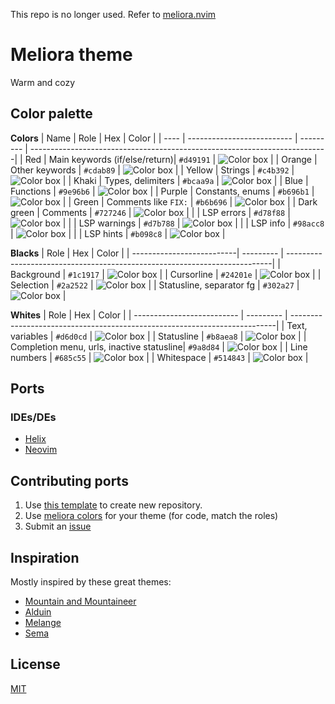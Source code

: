 This repo is no longer used. Refer to [meliora.nvim](https://github.com/ramojus/meliora.nvim)

# Meliora theme
Warm and cozy

## Color palette
**Colors**
| Name        | Role                          | Hex       | Color                                                                     |
| ----        | --------------------------    | --------- | --------------------------------------------------------------------------|
| Red         | Main keywords (if/else/return)| `#d49191` | ![Color box](https://via.placeholder.com/24/d49191/d49191.png)            |
| Orange      | Other keywords                | `#cdab89` | ![Color box](https://via.placeholder.com/24/cdab89/cdab89.png)            |
| Yellow      | Strings                       | `#c4b392` | ![Color box](https://via.placeholder.com/24/c4b392/c4b392.png)            |
| Khaki       | Types, delimiters             | `#bcaa9a` | ![Color box](https://via.placeholder.com/24/bcaa9a/bcaa9a.png)            |
| Blue        | Functions                     | `#9e96b6` | ![Color box](https://via.placeholder.com/24/9e96b6/9e96b6.png)            |
| Purple      | Constants, enums              | `#b696b1` | ![Color box](https://via.placeholder.com/24/b696b1/b696b1.png)            |
| Green       | Comments like `FIX:`          | `#b6b696` | ![Color box](https://via.placeholder.com/24/b6b696/b6b696.png)            |
| Dark green  | Comments                      | `#727246` | ![Color box](https://via.placeholder.com/24/727246/727246.png)            |
|             | LSP errors                    | `#d78f88` | ![Color box](https://via.placeholder.com/24/d78f88/d78f88.png)            |
|             | LSP warnings                  | `#d7b788` | ![Color box](https://via.placeholder.com/24/d7b788/d7b788.png)            |
|             | LSP info                      | `#98acc8` | ![Color box](https://via.placeholder.com/24/98acc8/98acc8.png)            |
|             | LSP hints                     | `#b098c8` | ![Color box](https://via.placeholder.com/24/b098c8/b098c8.png)            |

**Blacks**
| Role                      | Hex       | Color                                                                     |
| --------------------------| --------- | --------------------------------------------------------------------------|
| Background                | `#1c1917` | ![Color box](https://via.placeholder.com/24/1c1917/1c1917.png)            |
| Cursorline                | `#24201e` | ![Color box](https://via.placeholder.com/24/24201e/24201e.png)            |
| Selection                 | `#2a2522` | ![Color box](https://via.placeholder.com/24/2a2522/2a2522.png)            |
| Statusline, separator fg  | `#302a27` | ![Color box](https://via.placeholder.com/24/302a27/302a27.png)            |

**Whites**
| Role                                      | Hex       | Color                                                                     |
| --------------------------                | --------- | --------------------------------------------------------------------------|
| Text, variables                           | `#d6d0cd` | ![Color box](https://via.placeholder.com/24/d6d0cd/d6d0cd.png)            |
| Statusline                                | `#b8aea8` | ![Color box](https://via.placeholder.com/24/b8aea8/b8aea8.png)            |
| Completion menu, urls, inactive statusline| `#9a8d84` | ![Color box](https://via.placeholder.com/24/9a8d84/9a8d84.png)            |
| Line numbers                              | `#685c55` | ![Color box](https://via.placeholder.com/24/685c55/685c55.png)            |
| Whitespace                                | `#514843` | ![Color box](https://via.placeholder.com/24/514843/514843.png)            |


## Ports
### IDEs/DEs
- [Helix](https://github.com/helix-editor/helix/wiki/Themes#meliora)
- [Neovim](https://github.com/meliora-theme/neovim)

## Contributing ports
1. Use [this template](https://github.com/meliora-theme/template) to create new repository.
2. Use [meliora colors](https://github.com/meliora-theme/theme#color-palette) for your theme (for code, match the roles)
3. Submit an [issue](https://github.com/meliora-theme/theme/issues/new?assignees=&labels=add+port&template=add-port.yml&title=New+port+for+%3Capp%3E)

## Inspiration
Mostly inspired by these great themes:
- [Mountain and Mountaineer](https://github.com/mountain-theme/mountain)
- [Alduin](https://github.com/alessandroyorba/alduin)
- [Melange](https://github.com/savq/melange)
- [Sema](https://github.com/arzg/sema)

## License
[MIT](https://github.com/meliora-theme/theme/blob/main/LICENSE)

